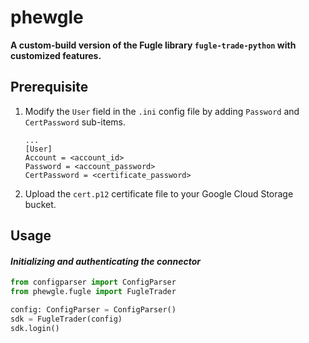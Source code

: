 # phewgle

**A custom-build version of the Fugle library `fugle-trade-python` with customized features.**

## Prerequisite
1. Modify the `User` field in the `.ini` config file by adding `Password` and `CertPassword` sub-items.
    ```
    ...
    [User]
    Account = <account_id>
    Password = <account_password>
    CertPassword = <certificate_password>
    ```

2. Upload the `cert.p12` certificate file to your Google Cloud Storage bucket.

## Usage

#### _Initializing and authenticating the connector_

```python
from configparser import ConfigParser
from phewgle.fugle import FugleTrader

config: ConfigParser = ConfigParser()
sdk = FugleTrader(config)
sdk.login()
```
